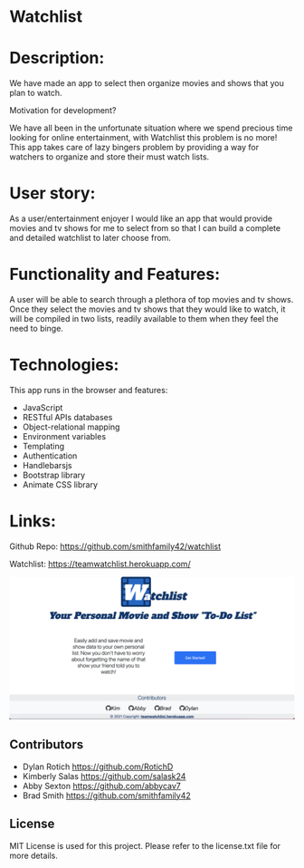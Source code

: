 # Watchlist

# Description:
We have made an app to select then organize movies and shows that you plan to watch.

Motivation for development?

We have all been in the unfortunate situation where we spend precious time looking for online entertainment, with Watchlist this problem is no more! This app takes care of lazy bingers problem by providing a way for watchers to organize and store their must watch lists. 

# User story:
As a user/entertainment enjoyer I would like an app that would provide movies and tv shows for me to select from so that I can build a complete and detailed watchlist to later choose from. 

# Functionality and Features:
A user will be able to search through a plethora of top movies and tv shows. Once they select the movies and tv shows that they would like to watch, it will be compiled in two lists, readily available to them when they feel the need to binge. 


# Technologies:

This app runs in the browser and features:

- JavaScript 
- RESTful APIs databases 
- Object-relational mapping
- Environment variables 
- Templating 
- Authentication 
- Handlebarsjs 
- Bootstrap library 
- Animate CSS library


# Links: 

Github Repo: https://github.com/smithfamily42/watchlist

Watchlist: https://teamwatchlist.herokuapp.com/


![Screenshot](public/images/screenshot-1.png)

## Contributors
* Dylan Rotich https://github.com/RotichD
* Kimberly Salas https://github.com/salask24
* Abby Sexton https://github.com/abbycav7
* Brad Smith https://github.com/smithfamily42

## License
MIT License is used for this project. Please refer to the license.txt file for more details.
